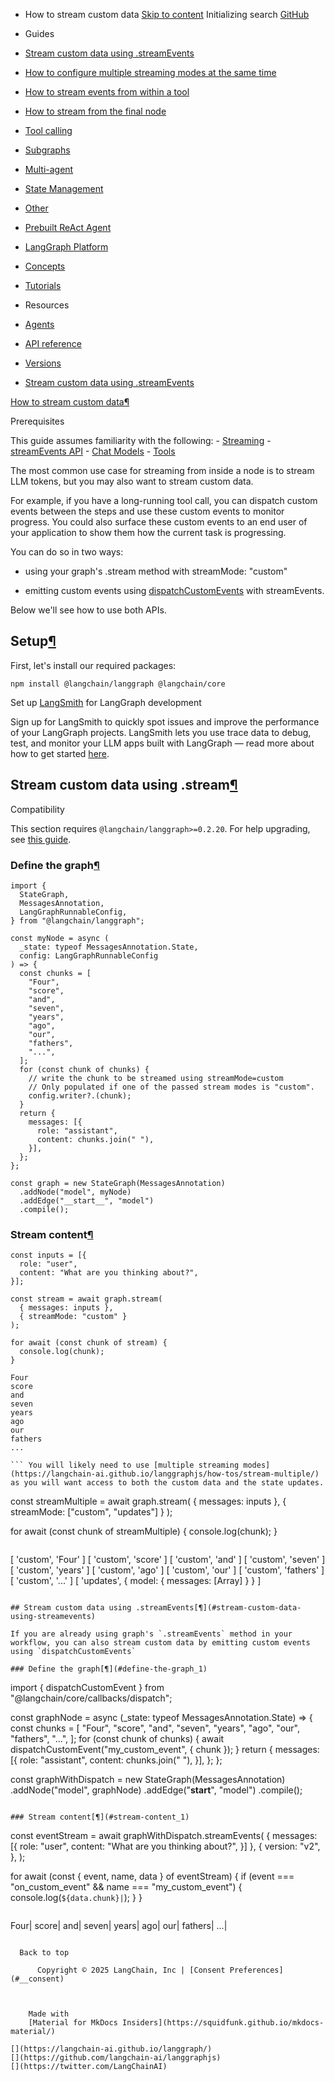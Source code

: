 - How to stream custom data [Skip to content](#how-to-stream-custom-data) Initializing search [GitHub](https://github.com/langchain-ai/langgraphjs)

- Guides

- [Stream custom data using .streamEvents](#stream-custom-data-using-streamevents)

- [How to configure multiple streaming modes at the same time](../stream-multiple/)

- [How to stream events from within a tool](../streaming-events-from-within-tools/)

- [How to stream from the final node](../streaming-from-final-node/)

- [Tool calling](../../how-tos#tool-calling)

- [Subgraphs](../../how-tos#subgraphs)

- [Multi-agent](../multi-agent-network/)

- [State Management](../../how-tos#state-management)

- [Other](../../how-tos#other)

- [Prebuilt ReAct Agent](../../how-tos#prebuilt-react-agent)

- [LangGraph Platform](../../how-tos#langgraph-platform)

- [Concepts](../../concepts/)

- [Tutorials](../../tutorials/)

- Resources

- [Agents](../../agents/overview/)

- [API reference](../../reference/)

- [Versions](../../versions/)

- [Stream custom data using .streamEvents](#stream-custom-data-using-streamevents)

[How to stream custom data¶](#how-to-stream-custom-data)

Prerequisites

This guide assumes familiarity with the following: - [Streaming](https://langchain-ai.github.io/langgraphjs/concepts/streaming/) - [streamEvents API](https://js.langchain.com/docs/how_to/streaming#using-stream-events) - [Chat Models](https://js.langchain.com/docs/concepts/chat_models) - [Tools](https://js.langchain.com/docs/concepts/tools)

The most common use case for streaming from inside a node is to stream LLM tokens, but you may also want to stream custom data.

For example, if you have a long-running tool call, you can dispatch custom events between the steps and use these custom events to monitor progress. You could also surface these custom events to an end user of your application to show them how the current task is progressing.

You can do so in two ways:

- using your graph's .stream method with streamMode: "custom"

- emitting custom events using [dispatchCustomEvents](https://js.langchain.com/docs/how_to/callbacks_custom_events/) with streamEvents.

Below we'll see how to use both APIs.

## Setup[¶](#setup)

First, let's install our required packages:

```
npm install @langchain/langgraph @langchain/core

```

Set up [LangSmith](https://smith.langchain.com) for LangGraph development

Sign up for LangSmith to quickly spot issues and improve the performance of your LangGraph projects. LangSmith lets you use trace data to debug, test, and monitor your LLM apps built with LangGraph — read more about how to get started [here](https://docs.smith.langchain.com).

## Stream custom data using .stream[¶](#stream-custom-data-using-stream)

Compatibility

This section requires `@langchain/langgraph>=0.2.20`. For help upgrading, see [this guide](/langgraphjs/how-tos/manage-ecosystem-dependencies/).

### Define the graph[¶](#define-the-graph)

```
import {
  StateGraph,
  MessagesAnnotation,
  LangGraphRunnableConfig,
} from "@langchain/langgraph";

const myNode = async (
  _state: typeof MessagesAnnotation.State,
  config: LangGraphRunnableConfig
) => {
  const chunks = [
    "Four",
    "score",
    "and",
    "seven",
    "years",
    "ago",
    "our",
    "fathers",
    "...",
  ];
  for (const chunk of chunks) {
    // write the chunk to be streamed using streamMode=custom
    // Only populated if one of the passed stream modes is "custom".
    config.writer?.(chunk);
  }
  return {
    messages: [{
      role: "assistant",
      content: chunks.join(" "),
    }],
  };
};

const graph = new StateGraph(MessagesAnnotation)
  .addNode("model", myNode)
  .addEdge("__start__", "model")
  .compile();

```

### Stream content[¶](#stream-content)

```
const inputs = [{
  role: "user",
  content: "What are you thinking about?",
}];

const stream = await graph.stream(
  { messages: inputs },
  { streamMode: "custom" }
);

for await (const chunk of stream) {
  console.log(chunk);
}

```

```
Four
score
and
seven
years
ago
our
fathers
...

``` You will likely need to use [multiple streaming modes](https://langchain-ai.github.io/langgraphjs/how-tos/stream-multiple/) as you will want access to both the custom data and the state updates.

```
const streamMultiple = await graph.stream(
  { messages: inputs },
  { streamMode: ["custom", "updates"] }
);

for await (const chunk of streamMultiple) {
  console.log(chunk);
}

```

```
[ 'custom', 'Four' ]
[ 'custom', 'score' ]
[ 'custom', 'and' ]
[ 'custom', 'seven' ]
[ 'custom', 'years' ]
[ 'custom', 'ago' ]
[ 'custom', 'our' ]
[ 'custom', 'fathers' ]
[ 'custom', '...' ]
[ 'updates', { model: { messages: [Array] } } ]

```

## Stream custom data using .streamEvents[¶](#stream-custom-data-using-streamevents)

If you are already using graph's `.streamEvents` method in your workflow, you can also stream custom data by emitting custom events using `dispatchCustomEvents`

### Define the graph[¶](#define-the-graph_1)

```
import { dispatchCustomEvent } from "@langchain/core/callbacks/dispatch";

const graphNode = async (_state: typeof MessagesAnnotation.State) => {
  const chunks = [
    "Four",
    "score",
    "and",
    "seven",
    "years",
    "ago",
    "our",
    "fathers",
    "...",
  ];
  for (const chunk of chunks) {
    await dispatchCustomEvent("my_custom_event", { chunk });
  }
  return {
    messages: [{
      role: "assistant",
      content: chunks.join(" "),
    }],
  };
};

const graphWithDispatch = new StateGraph(MessagesAnnotation)
  .addNode("model", graphNode)
  .addEdge("__start__", "model")
  .compile();

```

### Stream content[¶](#stream-content_1)

```
const eventStream = await graphWithDispatch.streamEvents(
  {
    messages: [{
      role: "user",
      content: "What are you thinking about?",
    }]
  },
  {
    version: "v2",
  },
);

for await (const { event, name, data } of eventStream) {
  if (event === "on_custom_event" && name === "my_custom_event") {
    console.log(`${data.chunk}|`);
  }
}

```

```
Four|
score|
and|
seven|
years|
ago|
our|
fathers|
...|

```

  Back to top

      Copyright © 2025 LangChain, Inc | [Consent Preferences](#__consent)



    Made with
    [Material for MkDocs Insiders](https://squidfunk.github.io/mkdocs-material/)

[](https://langchain-ai.github.io/langgraph/)
[](https://github.com/langchain-ai/langgraphjs)
[](https://twitter.com/LangChainAI)